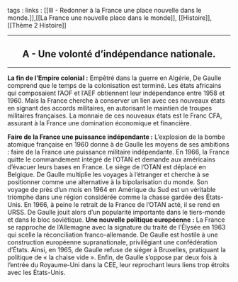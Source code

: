 tags : 
links : [[III - Redonner à la France une place nouvelle dans le monde.]],[[La France une nouvelle place dans le monde]], [[Histoire]], [[Thème 2 Histoire]]

****

<h2 style="text-align: center;"> A - Une volonté d’indépendance nationale. </h2>

****

**La fin de l’Empire colonial :**  Empêtré dans la guerre en Algérie, De Gaulle comprend que le temps de la colonisation est terminé. Les états africains qui composaient l’AOF et l’AEF obtiennent leur indépendance entre 1958 et 1960. Mais la France cherche à conserver un lien avec ces nouveaux états en signant des accords militaires, en autorisant le maintien de troupes militaires françaises. La monnaie de ces nouveaux états est le Franc CFA, assurant à la France une domination économique et financière. 

**Faire de la France une puissance indépendante :** L’explosion de la bombe atomique française en 1960 donne à de Gaulle les moyens de ses ambitions : faire de la France une puissance militaire indépendante. En 1966, la France quitte le commandement intégré de l’OTAN et demande aux américains d’évacuer leurs bases en France. Le siège de l’OTAN est déplacé en Belgique. De Gaulle multiplie les voyages à l’étranger et cherche à se positionner comme une alternative à la bipolarisation du monde. Son voyage de près d’un mois en 1964 en Amérique du Sud est un véritable triomphe dans une région considérée comme la chasse gardée des États-Unis. En 1966, à peine le retrait de la France de l’OTAN acté, il se rend en URSS. De Gaulle jouit alors d’un popularité importante dans le tiers-monde et dans le bloc soviétique. **Une nouvelle politique européenne :** La France se rapproche de l’Allemagne avec la signature du traité de l’Élysée en 1963  qui  scelle  la  réconciliation  franco-allemande.  De  Gaulle  est  hostile  à  une  construction  européenne supranationale,  privilégiant  une  confédération  d’États.  Ainsi,  en  1965,  de  Gaulle  refuse  de  siéger  à  Bruxelles, pratiquant la politique de « la chaise vide ». Enfin, de Gaulle s’oppose par deux fois à l’entrée du Royaume-Uni dans la CEE, leur reprochant leurs liens trop étroits avec les États-Unis.